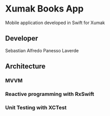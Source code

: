 
# Xumak Books App

Mobile application developed in Swift for Xumak

## Developer

Sebastian Alfredo Panesso Laverde

## Architecture

### MVVM
### Reactive programming with RxSwift
### Unit Testing with XCTest






